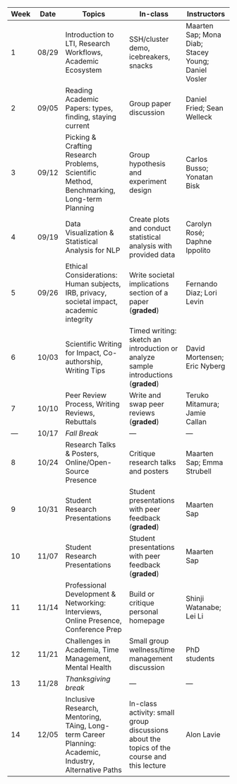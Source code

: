 | Week | Date  | Topics                                                       | In-class                                                     | Instructors                                         |
| ---- | ----- | ------------------------------------------------------------ | ------------------------------------------------------------ | --------------------------------------------------- |
| 1    | 08/29 | Introduction to LTI, Research Workflows, Academic Ecosystem  | SSH/cluster demo, icebreakers, snacks                        | Maarten Sap; Mona Diab; Stacey Young; Daniel Vosler |
| 2    | 09/05 | Reading Academic Papers: types, finding, staying current     | Group paper discussion                                       | Daniel Fried; Sean Welleck                          |
| 3    | 09/12 | Picking & Crafting Research Problems, Scientific Method, Benchmarking, Long-term Planning | Group hypothesis and experiment design                       | Carlos Busso; Yonatan Bisk                          |
| 4    | 09/19 | Data Visualization & Statistical Analysis for NLP            | Create plots and conduct statistical analysis with provided data | Carolyn Rosé; Daphne Ippolito                       |
| 5    | 09/26 | Ethical Considerations: Human subjects, IRB, privacy, societal impact, academic integrity | Write societal implications section of a paper (**graded**)  | Fernando Diaz; Lori Levin                           |
| 6    | 10/03 | Scientific Writing for Impact, Co-authorship, Writing Tips   | Timed writing: sketch an introduction or analyze sample introductions (**graded**) | David Mortensen; Eric Nyberg                        |
| 7    | 10/10 | Peer Review Process, Writing Reviews, Rebuttals              | Write and swap peer reviews (**graded**)                     | Teruko Mitamura; Jamie Callan                       |
| —    | 10/17 | *Fall Break*                                                 | —                                                            | —                                                   |
| 8    | 10/24 | Research Talks & Posters, Online/Open-Source Presence        | Critique research talks and posters                          | Maarten Sap; Emma Strubell                          |
| 9    | 10/31 | Student Research Presentations                               | Student presentations with peer feedback (**graded**)        | Maarten Sap                                         |
| 10   | 11/07 | Student Research Presentations                               | Student presentations with peer feedback (**graded**)        | Maarten Sap                                         |
| 11   | 11/14 | Professional Development & Networking: Interviews, Online Presence, Conference Prep | Build or critique personal homepage                          | Shinji Watanabe; Lei Li                             |
| 12   | 11/21 | Challenges in Academia, Time Management, Mental Health       | Small group wellness/time management discussion              | PhD students                                        |
| 13   | 11/28 | *Thanksgiving break*                                         | —                                                            | —                                                   |
| 14   | 12/05 | Inclusive Research, Mentoring, TAing, Long-term Career Planning: Academic, Industry, Alternative Paths | In-class activity: small group discussions about the topics of the course and this lecture | Alon Lavie                                          |
